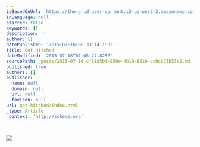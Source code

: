 ```yaml
---
isBasedOnUrl: 'https://the-grid-user-content.s3-us-west-2.amazonaws.com/e8b5e7c8-3ed1-41a9-b8f5-8db9e0b4ac11.jpg'
inLanguage: null
starred: false
keywords: []
description: ''
author: []
datePublished: '2015-07-16T06:33:14.153Z'
title: Got Hitched
dateModified: '2015-07-16T07:05:24.825Z'
sourcePath: _posts/2015-07-16-cf61d5bf-959e-4b10-831b-ccbcc75b53c2.md
published: true
authors: []
publisher:
  name: null
  domain: null
  url: null
  favicon: null
url: got-hitched/index.html
_type: Article
_context: 'http://schema.org'

---
```

![](https://the-grid-user-content.s3-us-west-2.amazonaws.com/e8b5e7c8-3ed1-41a9-b8f5-8db9e0b4ac11.jpg)